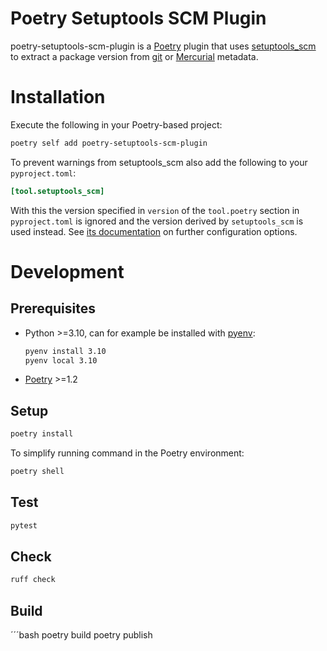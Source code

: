 Poetry Setuptools SCM Plugin
============================

poetry-setuptools-scm-plugin is a [Poetry](https://python-poetry.org/) plugin that uses 
[setuptools_scm](https://github.com/pypa/setuptools_scm) to extract a package version from [git](https://git-scm.com/) 
or [Mercurial](https://www.mercurial-scm.org/) metadata.

# Installation

Execute the following in your Poetry-based project:

```bash
poetry self add poetry-setuptools-scm-plugin
```

To prevent warnings from setuptools_scm also add the following to your `pyproject.toml`:

```toml
[tool.setuptools_scm]
```

With this the version specified in `version` of the `tool.poetry` section in `pyproject.toml` is ignored and
the version derived by `setuptools_scm` is used instead. See [its documentation](https://setuptools-scm.readthedocs.io/)
on further configuration options.

# Development

## Prerequisites

- Python >=3.10, can for example be installed with [pyenv](https://github.com/pyenv/pyenv):
   ```bash
   pyenv install 3.10
   pyenv local 3.10
   ```

- [Poetry](https://python-poetry.org/docs/#installation) >=1.2

## Setup

```bash
poetry install
```

To simplify running command in the Poetry environment:

```bash
poetry shell
```

## Test

```bash
pytest
```

## Check

```bash
ruff check
```

## Build

´´´bash
poetry build
poetry publish
```
